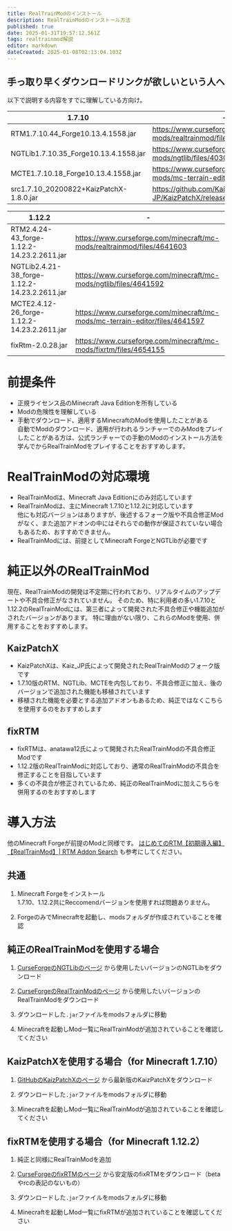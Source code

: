 ```yaml
---
title: RealTrainModのインストール
description: RealTrainModのインストール方法
published: true
date: 2025-01-31T19:57:12.561Z
tags: realtrainmod解説
editor: markdown
dateCreated: 2025-01-08T02:13:04.103Z
---
```


## 手っ取り早くダウンロードリンクが欲しいという人へ

以下で説明する内容をすでに理解している方向け。

| 1.7.10 | - |
| --- | --- |
| RTM1.7.10.44_Forge10.13.4.1558.jar | <a href="https://www.curseforge.com/minecraft/mc-mods/realtrainmod/files/4030455" target="_blank">https://www.curseforge.com/minecraft/mc-mods/realtrainmod/files/4030455</a> |
| NGTLib1.7.10.35_Forge10.13.4.1558.jar | <a href="https://www.curseforge.com/minecraft/mc-mods/ngtlib/files/4030452" target="_blank">https://www.curseforge.com/minecraft/mc-mods/ngtlib/files/4030452</a> |
| MCTE1.7.10.18_Forge10.13.4.1558.jar | <a href="https://www.curseforge.com/minecraft/mc-mods/mc-terrain-editor/files/4030456" target="_blank">https://www.curseforge.com/minecraft/mc-mods/mc-terrain-editor/files/4030456</a> |
| src1.7.10_20200822+KaizPatchX-1.8.0.jar | <a href="https://github.com/Kai-Z-JP/KaizPatchX/releases/tag/v1.8.0" target="_blank">https://github.com/Kai-Z-JP/KaizPatchX/releases/tag/v1.8.0</a> |


| 1.12.2 | - |
| --- | --- |
| RTM2.4.24-43_forge-1.12.2-14.23.2.2611.jar | <a href="https://www.curseforge.com/minecraft/mc-mods/realtrainmod/files/4641603" target="_blank">https://www.curseforge.com/minecraft/mc-mods/realtrainmod/files/4641603</a> |
| NGTLib2.4.21-38_forge-1.12.2-14.23.2.2611.jar | <a href="https://www.curseforge.com/minecraft/mc-mods/ngtlib/files/4641592" target="_blank">https://www.curseforge.com/minecraft/mc-mods/ngtlib/files/4641592</a> |
| MCTE2.4.12-26_forge-1.12.2-14.23.2.2611.jar | <a href="https://www.curseforge.com/minecraft/mc-mods/mc-terrain-editor/files/4641597" target="_blank">https://www.curseforge.com/minecraft/mc-mods/mc-terrain-editor/files/4641597</a> |
| fixRtm-2.0.28.jar | <a href="https://www.curseforge.com/minecraft/mc-mods/fixrtm/files/4654155" target="_blank">https://www.curseforge.com/minecraft/mc-mods/fixrtm/files/4654155</a> |


# 前提条件
* 正規ライセンス品のMinecraft Java Editionを所有している
* Modの危険性を理解している
* 手動でダウンロード、適用するMinecraftのModを使用したことがある  
  自動でModのダウンロード、適用が行われるランチャーでのみModをプレイしたことがある方は、公式ランチャーでの手動のModのインストール方法を学んでからRealTrainModをプレイすることをおすすめします。

# RealTrainModの対応環境

* RealTrainModは、Minecraft Java Editionにのみ対応しています
* RealTrainModは、主にMinecraft 1.7.10と1.12.2に対応しています  
他にも対応バージョンはありますが、後述するフォーク版や不具合修正Modがなく、また追加アドオンの中にはそれらでの動作が保証されていない場合もあるため、おすすめできません。
* RealTrainModには、前提としてMinecraft ForgeとNGTLibが必要です

# 純正以外のRealTrainMod
現在、RealTrainModの開発は不定期に行われており、リアルタイムのアップデートや不具合修正がなされていません。
そのため、特に利用者の多い1.7.10と1.12.2のRealTrainModには、第三者によって開発された不具合修正や機能追加がされたバージョンがあります。
特に理由がない限り、これらのModを使用、併用することをおすすめします。

## KaizPatchX

* KaizPatchXは、Kaiz_JP氏によって開発されたRealTrainModのフォーク版です
* 1.7.10版のRTM、NGTLib、MCTEを内包しており、不具合修正に加え、後のバージョンで追加された機能も移植されています
* 移植された機能を必要とする追加アドオンもあるため、純正ではなくこちらを使用するのをおすすめします

## fixRTM

* fixRTMは、anatawa12氏によって開発されたRealTrainModの不具合修正Modです
* 1.12.2版のRealTrainModに対応しており、通常のRealTrainModの不具合を修正することを目指しています
* 多くの不具合が修正されているため、純正のRealTrainModに加えこちらを併用するのをおすすめします

# 導入方法

他のMinecraft Forgeが前提のModと同様です。
<a href="https://rtmaddon-search.com/how_to_rtm/" target="_blank">はじめてのRTM【初期導入編】 【RealTrainMod】| RTM Addon Search</a> も参考にしてください。

## 共通

1.  Minecraft Forgeをインストール  
    1.7.10、1.12.2共にReccomendバージョンを使用すれば問題ありません。

2.  ForgeのみでMinecraftを起動し、modsフォルダが作成されていることを確認

## 純正のRealTrainModを使用する場合

1. <a href="https://www.curseforge.com/minecraft/mc-mods/ngtlib" target="_blank">CurseForgeのNGTLibのページ</a> から使用したいバージョンのNGTLibをダウンロード

2. <a href="https://www.curseforge.com/minecraft/mc-mods/realtrainmod" target="_blank">CurseForgeのRealTrainModのページ</a> から使用したいバージョンのRealTrainModをダウンロード

3. ダウンロードした`.jar`ファイルをmodsフォルダに移動

4. Minecraftを起動しMod一覧にRealTrainModが追加されていることを確認してください

## KaizPatchXを使用する場合（for Minecraft 1.7.10）

1. <a href="https://github.com/Kai-Z-JP/KaizPatchX" target="_blank">GitHubのKaizPatchXのページ</a> から最新版のKaizPatchXをダウンロード

2. ダウンロードした`.jar`ファイルをmodsフォルダに移動

3. Minecraftを起動しMod一覧にRealTrainModが追加されていることを確認してください

## fixRTMを使用する場合（for Minecraft 1.12.2）

1. 純正と同様にRealTrainModを追加

2. <a href="https://www.curseforge.com/minecraft/mc-mods/fixrtm" target="_blank">CurseForgeのfixRTMのページ</a> から安定版のfixRTMをダウンロード（betaやrcの表記のないもの）

3. ダウンロードした`.jar`ファイルをmodsフォルダに移動

4. Minecraftを起動しMod一覧にfixRTMが追加されていることを確認してください
